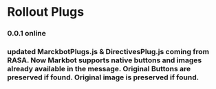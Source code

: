 # Rollout Plugs

### 0.0.1 online

### updated MarckbotPlugs.js & DirectivesPlug.js coming from RASA. Now Markbot supports native buttons and images already available in the message. Original Buttons are preserved if found. Original image is preserved if found.
